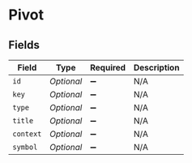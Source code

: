# Pivot


## Fields

| Field              | Type               | Required           | Description        |
| ------------------ | ------------------ | ------------------ | ------------------ |
| `id`               | *Optional<String>* | :heavy_minus_sign: | N/A                |
| `key`              | *Optional<String>* | :heavy_minus_sign: | N/A                |
| `type`             | *Optional<String>* | :heavy_minus_sign: | N/A                |
| `title`            | *Optional<String>* | :heavy_minus_sign: | N/A                |
| `context`          | *Optional<String>* | :heavy_minus_sign: | N/A                |
| `symbol`           | *Optional<String>* | :heavy_minus_sign: | N/A                |